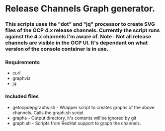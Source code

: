 # Release Channels Graph generator.

### This scripts uses the "dot" and "jq" processor to create SVG files of the OCP 4.x release channels. Currently the script runs against the 4.x channels I'm aware of. __Note__ : Not all release channels are visible in the OCP UI. It's dependant on what version of the console container is in use.

### Requirements
- curl
- graphviz
- jq

### Included files

- getocpdepgraphs.sh - Wrapper script to creates graphs of the above channels. Calls the graph.sh script
- graphs - Output directory, it's contents will be ignored by git
- graph.sh - Scripts from RedHat support to graph the channels.

